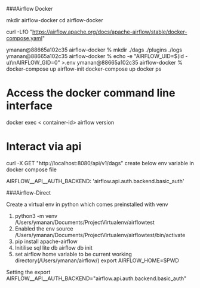 ###Airflow Docker 

mkdir airflow-docker
cd airflow-docker 

curl -LfO "https://airflow.apache.org/docs/apache-airflow/stable/docker-compose.yaml"

ymanan@88665a102c35 airflow-docker % mkdir ./dags ./plugins ./logs
ymanan@88665a102c35 airflow-docker % echo -e "AIRFLOW_UID=$(id -u)\nAIRFLOW_GID=0" >.env
ymanan@88665a102c35 airflow-docker % docker-compose up airflow-init
docker-compose up 
docker ps 

# Access the docker command line interface 
docker exec < container-id> airflow version

# Interact via api 
curl -X GET "http://localhost:8080/api/v1/dags"
create below env variable in docker compose file 

AIRFLOW__API__AUTH_BACKEND: 'airflow.api.auth.backend.basic_auth'

###Airflow-Direct

Create a virtual env in python which comes preinstalled with venv
  1. python3 -m venv /Users/ymanan/Documents/ProjectVirtualenv/airflowtest
  2. Enabled the env 
  	source  /Users/ymanan/Documents/ProjectVirtualenv/airflowtest/bin/activate
  3. pip install apache-airflow
  4. Initilise sql lite db 
  	airflow db init
  5. set airflow home variable to be current working directory(/Users/ymanan/airflow/)
  	export AIRFLOW_HOME=$PWD

Setting the 
export AIRFLOW__API__AUTH_BACKEND="airflow.api.auth.backend.basic_auth"
